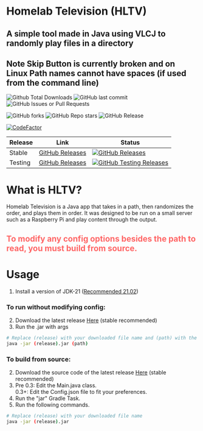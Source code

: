 # Homelab Television (HLTV)
## A simple tool made in Java using VLCJ to randomly play files in a directory

## Note Skip Button is currently broken and on Linux Path names cannot have spaces (if used from the command line)

![Github Total Downloads](https://img.shields.io/github/downloads/yodaheYT/HomelabTelevision/total?style=for-the-badge&logo=github)
![GitHub last commit](https://img.shields.io/github/last-commit/yodaheYT/HomelabTelevision?style=for-the-badge)
![GitHub Issues or Pull Requests](https://img.shields.io/github/issues/yodaheYT/HomelabTelevision?style=for-the-badge)

![GitHub forks](https://img.shields.io/github/forks/yodaheYT/HomelabTelevision?style=for-the-badge)
![GitHub Repo stars](https://img.shields.io/github/stars/yodaheYT/HomelabTelevision?style=for-the-badge)
![GitHub Release](https://img.shields.io/github/v/release/yodaheYT/HomelabTelevision?display_name=release&style=for-the-badge)

[![CodeFactor](https://www.codefactor.io/repository/github/yodaheyt/homelabtelevision/badge)](https://www.codefactor.io/repository/github/yodaheyt/homelabtelevision)


| Release | Link                                                                               | Status                                                                                                                                                                                                          |
|---------|------------------------------------------------------------------------------------|-----------------------------------------------------------------------------------------------------------------------------------------------------------------------------------------------------------------|
| Stable  | [GitHub Releases](https://github.com/yodaheYT/HomelabTelevision/releases/tag/V0.2) | [![GitHub Releases](https://img.shields.io/github/downloads/yodaheYT/HomelabTelevision/V0.2/total?style=for-the-badge&logo=github)](https://github.com/yodaheYT/HomelabTelevision/releases/tag/Stable)          |
| Testing | [GitHub Releases](https://github.com/yodaheYT/HomelabTelevision/releases/tag/V0.3) | [![GitHub Testing Releases](https://img.shields.io/github/downloads/yodaheYT/HomelabTelevision/V0.3/total?style=for-the-badge&logo=github)](https://github.com/yodaheYT/HomelabTelevision/releases/tag/Testing) |

# What is HLTV?
Homelab Television is a Java app that takes in a path, then randomizes the order, and plays them in order.
It was designed to be run on a small server such as a Raspberry Pi and play content through the output.

<h2 style="color: #ff6666">To modify any config options besides the path to read, you must build from source.</h2>

# Usage
1. Install a version of JDK-21 ([Recommended 21.02](https://www.oracle.com/java/technologies/javase/jdk21-archive-downloads.html))
### To run without modifying config:
2. Download the latest release [Here](https://github.com/yodaheYT/HomelabTelevision/releases) (stable recommended)
3. Run the .jar with args
```bash
# Replace (release) with your downloaded file name and (path) with the path to your directory of videos
java -jar (release).jar (path)
```

### To build from source:
2. Download the source code of the latest release [Here](https://github.com/yodaheYT/HomelabTelevision/releases) (stable recommended)
3. Pre 0.3: Edit the Main.java class.
<br>0.3+: Edit the Config.json file to fit your preferences.
4. Run the "jar" Gradle Task.
5. Run the following commands.
```bash
# Replace (release) with your downloaded file name
java -jar (release).jar
```